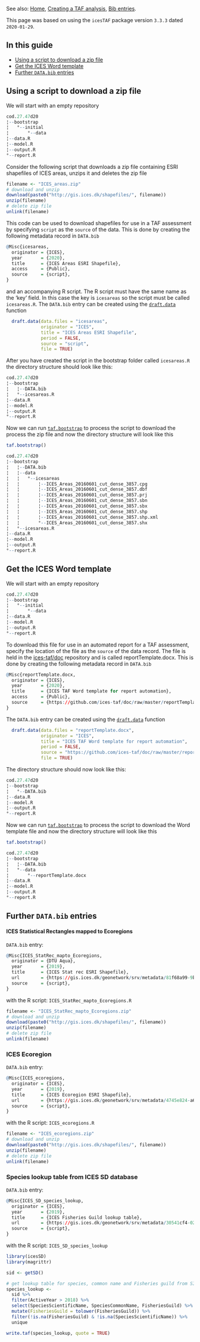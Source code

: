 
See also: [Home](Home), [Creating a TAF
analysis](Creating-a-TAF-analysis), [Bib entries](Bib-entries).

This page was based on using the `icesTAF` package version `3.3.3` dated
`2020-01-29`.

## In this guide

  - [Using a script to download a zip
    file](#Using-a-script-to-download-a-zip-file)
  - [Get the ICES Word template](#Get-the-ICES-Word-template)
  - [Further `DATA.bib` entries](#Further-DATA.bib-entries)

## Using a script to download a zip file

We will start with an empty repository

``` r
cod.27.47d20
¦--bootstrap
¦   °--initial
¦       °--data
¦--data.R
¦--model.R
¦--output.R
°--report.R
```

Consider the following script that downloads a zip file containing ESRI
shapefiles of ICES areas, unzips it and deletes the zip file

``` r
filename <- "ICES_areas.zip"
# download and unzip
download(paste0("http://gis.ices.dk/shapefiles/", filename))
unzip(filename)
# delete zip file
unlink(filename)
```

This code can be used to download shapefiles for use in a TAF assessment
by specifying `script` as the `source` of the data. This is done by
creating the following metadata record in `DATA.bib`

``` r
@Misc{icesareas,
  originator = {ICES},
  year       = {2020},
  title      = {ICES Areas ESRI Shapefile},
  access     = {Public},
  source     = {script},
}
```

and an accompanying R script. The R script must have the same name as
the ‘key’ field. In this case the key is `icesareas` so the script must
be called `icesareas.R`. The `DATA.bib` entry can be created using the
[`draft.data`](https://rdrr.io/cran/icesTAF/man/draft.data.html)
function

``` r
  draft.data(data.files = "icesareas",
             originator = "ICES",
             title = "ICES Areas ESRI Shapefile",
             period = FALSE,
             source = "script",
             file = TRUE)
```

After you have created the script in the bootstrap folder called
`icesareas.R` the directory structure should look like this:

``` r
cod.27.47d20
¦--bootstrap
¦   ¦--DATA.bib
¦   °--icesareas.R
¦--data.R
¦--model.R
¦--output.R
°--report.R
```

Now we can run
[`taf.bootstrap`](https://rdrr.io/cran/icesTAF/man/taf.bootstrap.html)
to process the script to download the process the zip file and now the
directory structure will look like this

``` r
taf.bootstrap()
```

``` r
cod.27.47d20
¦--bootstrap
¦   ¦--DATA.bib
¦   ¦--data
¦   ¦   °--icesareas
¦   ¦       ¦--ICES_Areas_20160601_cut_dense_3857.cpg
¦   ¦       ¦--ICES_Areas_20160601_cut_dense_3857.dbf
¦   ¦       ¦--ICES_Areas_20160601_cut_dense_3857.prj
¦   ¦       ¦--ICES_Areas_20160601_cut_dense_3857.sbn
¦   ¦       ¦--ICES_Areas_20160601_cut_dense_3857.sbx
¦   ¦       ¦--ICES_Areas_20160601_cut_dense_3857.shp
¦   ¦       ¦--ICES_Areas_20160601_cut_dense_3857.shp.xml
¦   ¦       °--ICES_Areas_20160601_cut_dense_3857.shx
¦   °--icesareas.R
¦--data.R
¦--model.R
¦--output.R
°--report.R
```

## Get the ICES Word template

We will start with an empty repository

``` r
cod.27.47d20
¦--bootstrap
¦   °--initial
¦       °--data
¦--data.R
¦--model.R
¦--output.R
°--report.R
```

To download this file for use in an automated report for a TAF
assessment, specify the location of the file as the `source` of the data
record. The file is held in the
[ices-taf/doc](https://github.com/ices-taf/doc) repository and is called
reportTemplate.docx. This is done by creating the following metadata
record in `DATA.bib`

``` r
@Misc{reportTemplate.docx,
  originator = {ICES},
  year       = {2020},
  title      = {ICES TAF Word template for report automation},
  access     = {Public},
  source     = {https://github.com/ices-taf/doc/raw/master/reportTemplate.docx},
}
```

The `DATA.bib` entry can be created using the
[`draft.data`](https://rdrr.io/cran/icesTAF/man/draft.data.html)
function

``` r
  draft.data(data.files = "reportTemplate.docx",
             originator = "ICES",
             title = "ICES TAF Word template for report automation",
             period = FALSE,
             source = "https://github.com/ices-taf/doc/raw/master/reportTemplate.docx",
             file = TRUE)
```

The directory structure should now look like this:

``` r
cod.27.47d20
¦--bootstrap
¦   °--DATA.bib
¦--data.R
¦--model.R
¦--output.R
°--report.R
```

Now we can run
[`taf.bootstrap`](https://rdrr.io/cran/icesTAF/man/taf.bootstrap.html)
to process the script to download the Word template file and now the
directory structure will look like this

``` r
taf.bootstrap()
```

``` r
cod.27.47d20
¦--bootstrap
¦   ¦--DATA.bib
¦   °--data
¦       °--reportTemplate.docx
¦--data.R
¦--model.R
¦--output.R
°--report.R
```

## Further `DATA.bib` entries

#### ICES Statistical Rectangles mapped to Ecoregions

`DATA.bib` entry:

``` r
@Misc{ICES_StatRec_mapto_Ecoregions,
  originator = {DTU Aqua},
  year       = {2019},
  title      = {ICES Stat rec ESRI Shapefile},
  url        = {https://gis.ices.dk/geonetwork/srv/metadata/81f68a99-9b91-4762-80d3-31c069731f44},
  source     = {script},
}
```

with the R script: `ICES_StatRec_mapto_Ecoregions.R`

``` r
filename <- "ICES_StatRec_mapto_Ecoregions.zip"
# download and unzip
download(paste0("http://gis.ices.dk/shapefiles/", filename))
unzip(filename)
# delete zip file
unlink(filename)
```

### ICES Ecoregion

`DATA.bib` entry:

``` r
@Misc{ICES_ecoregions,
  originator = {ICES},
  year       = {2019},
  title      = {ICES Ecoregion ESRI Shapefile},
  url        = {https://gis.ices.dk/geonetwork/srv/metadata/4745e824-a612-4a1f-bc56-b540772166eb},
  source     = {script},
}
```

with the R script: `ICES_ecoregions.R`

``` r
filename <- "ICES_ecoregions.zip"
# download and unzip
download(paste0("http://gis.ices.dk/shapefiles/", filename))
unzip(filename)
# delete zip file
unlink(filename)
```

### Species lookup table from ICES SD database

`DATA.bib` entry:

``` r
@Misc{ICES_SD_species_lookup,
  originator = {ICES},
  year       = {2019},
  title      = {ICES Fisheries Guild lookup table},
  url        = {https://gis.ices.dk/geonetwork/srv/metadata/30541cf4-0236-437f-9757-596c5f793cff},
  source     = {script},
}
```

with the R script: `ICES_SD_species_lookup`

``` r
library(icesSD)
library(magrittr)

sid <- getSD()

# get lookup table for species, common name and Fisheries guild from SID
species_lookup <-
  sid %>%
  filter(ActiveYear > 2018) %>%
  select(SpeciesScientificName, SpeciesCommonName, FisheriesGuild) %>%
  mutate(FisheriesGuild = tolower(FisheriesGuild)) %>%
  filter(!is.na(FisheriesGuild) & !is.na(SpeciesScientificName)) %>%
  unique

write.taf(species_lookup, quote = TRUE)
```
